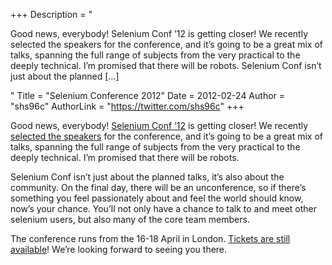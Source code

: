 +++
Description = "<p>Good news, everybody! Selenium Conf ’12 is getting closer! We recently selected the speakers for the conference, and it’s going to be a great mix of talks, spanning the full range of subjects from the very practical to the deeply technical. I’m promised that there will be robots. Selenium Conf isn’t just about the planned […]</p>"
Title = "Selenium Conference 2012"
Date = 2012-02-24
Author = "shs96c"
AuthorLink = "https://twitter.com/shs96c"
+++

<p>Good news, everybody! <a href="http://www.seleniumconf.org/">Selenium Conf &#8217;12</a> is getting closer! We recently <a href="http://www.seleniumconf.org/speakers/">selected the speakers</a> for the conference, and it&#8217;s going to be a great mix of talks, spanning the full range of subjects from the very practical to the deeply technical. I&#8217;m promised that there will be robots.</p>
<p>Selenium Conf isn&#8217;t just about the planned talks, it&#8217;s also about the community. On the final day, there will be an unconference, so if there&#8217;s something you feel passionately about and feel the world should know, now&#8217;s your chance. You&#8217;ll not only have a chance to talk to and meet other selenium users, but also many of the core team members.</p>
<p>The conference runs from the 16-18 April in London. <a href="http://www.seleniumconf.org/tickets/">Tickets are still available</a>! We&#8217;re looking forward to seeing you there.</p>

